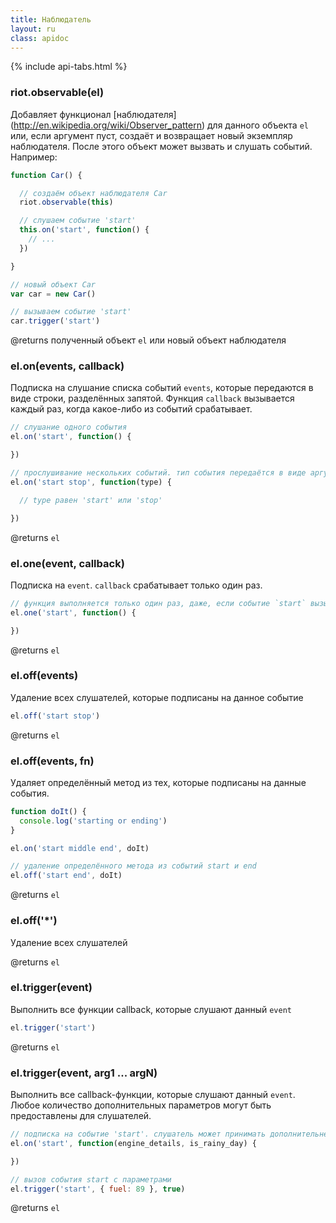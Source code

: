 ```yaml
---
title: Наблюдатель
layout: ru
class: apidoc
---
```


{% include api-tabs.html %}


### <a name="constructor"></a> riot.observable(el)

Добавляет функционал [наблюдателя] (http://en.wikipedia.org/wiki/Observer_pattern) для данного объекта `el` или, если аргумент пуст, создаёт и возвращает новый экземпляр наблюдателя. После этого объект может вызвать и слушать событий. Например:

``` js
function Car() {

  // создаём объект наблюдателя Car
  riot.observable(this)

  // слушаем событие 'start'
  this.on('start', function() {
    // ...
  })

}

// новый объект Car
var car = new Car()

// вызываем событие 'start'
car.trigger('start')
```

@returns полученный объект `el` или новый объект наблюдателя


### <a name="on"></a> el.on(events, callback)

Подписка на слушание списка событий `events`, которые передаются в виде строки, разделённых запятой. Функция `callback` вызывается каждый раз, когда какое-либо из событий срабатывает.

``` js
// слушание одного события
el.on('start', function() {

})

// прослушивание нескольких событий. тип события передаётся в виде аргумента `type`
el.on('start stop', function(type) {

  // type равен 'start' или 'stop'

})
```

@returns `el`

### <a name="one"></a> el.one(event, callback)

Подписка на `event`. `callback` срабатывает только один раз.

``` js
// функция выполняется только один раз, даже, если событие `start` вызывается множество раз
el.one('start', function() {

})
```

@returns `el`

### <a name="off"></a> el.off(events)

Удаление всех слушателей, которые подписаны на данное событие

``` js
el.off('start stop')
```

@returns `el`

### <a name="off-fn"></a> el.off(events, fn)

Удаляет определённый метод из тех, которые подписаны на данные события.

``` js
function doIt() {
  console.log('starting or ending')
}

el.on('start middle end', doIt)

// удаление определённого метода из событий start и end
el.off('start end', doIt)
```

@returns `el`

### <a name="off-all"></a> el.off('*')

Удаление всех слушателей

@returns `el`


### <a name="trigger"></a> el.trigger(event)
Выполнить все функции callback, которые слушают данный `event`

``` js
el.trigger('start')
```

@returns `el`

### <a name="trigger-args"></a> el.trigger(event, arg1 ... argN)

Выполнить все callback-функции, которые слушают данный `event`. Любое количество дополнительных параметров могут быть предоставлены для слушателей.

``` js
// подписка на событие 'start'. слушатель может принимать дополнительне параметры
el.on('start', function(engine_details, is_rainy_day) {

})

// вызов события start c параметрами
el.trigger('start', { fuel: 89 }, true)

```

@returns `el`
